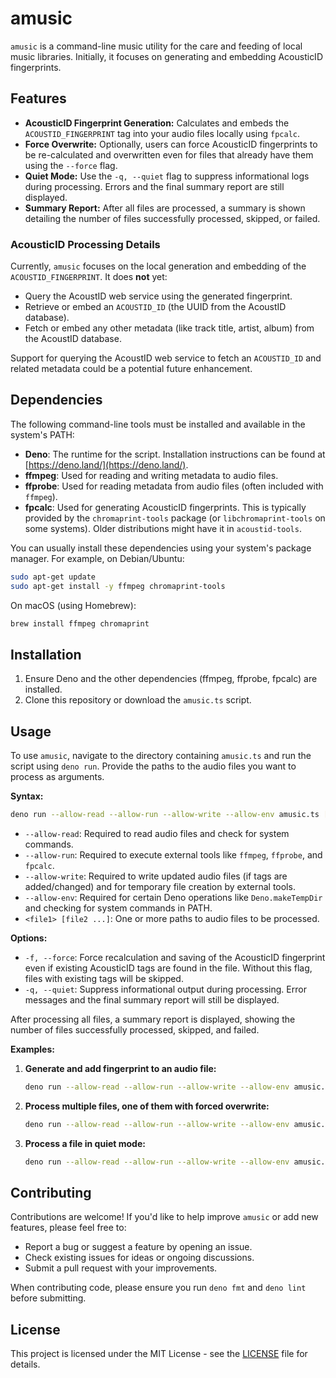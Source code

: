 # amusic

`amusic` is a command-line music utility for the care and feeding of local music libraries. Initially, it focuses on generating and embedding AcousticID fingerprints.

## Features

-   **AcousticID Fingerprint Generation:** Calculates and embeds the `ACOUSTID_FINGERPRINT` tag into your audio files locally using `fpcalc`.
-   **Force Overwrite:** Optionally, users can force AcousticID fingerprints to be re-calculated and overwritten even for files that already have them using the `--force` flag.
-   **Quiet Mode:** Use the `-q, --quiet` flag to suppress informational logs during processing. Errors and the final summary report are still displayed.
-   **Summary Report:** After all files are processed, a summary is shown detailing the number of files successfully processed, skipped, or failed.

### AcousticID Processing Details

Currently, `amusic` focuses on the local generation and embedding of the `ACOUSTID_FINGERPRINT`. It does **not** yet:
- Query the AcoustID web service using the generated fingerprint.
- Retrieve or embed an `ACOUSTID_ID` (the UUID from the AcoustID database).
- Fetch or embed any other metadata (like track title, artist, album) from the AcoustID database.

Support for querying the AcoustID web service to fetch an `ACOUSTID_ID` and related metadata could be a potential future enhancement.

## Dependencies

The following command-line tools must be installed and available in the system's PATH:

- **Deno**: The runtime for the script. Installation instructions can be found at [https://deno.land/](https://deno.land/).
- **ffmpeg**: Used for reading and writing metadata to audio files.
- **ffprobe**: Used for reading metadata from audio files (often included with `ffmpeg`).
- **fpcalc**: Used for generating AcousticID fingerprints. This is typically provided by the `chromaprint-tools` package (or `libchromaprint-tools` on some systems). Older distributions might have it in `acoustid-tools`.

You can usually install these dependencies using your system's package manager. For example, on Debian/Ubuntu:
```bash
sudo apt-get update
sudo apt-get install -y ffmpeg chromaprint-tools
```
On macOS (using Homebrew):
```bash
brew install ffmpeg chromaprint
```

## Installation

1. Ensure Deno and the other dependencies (ffmpeg, ffprobe, fpcalc) are installed.
2. Clone this repository or download the `amusic.ts` script.

## Usage

To use `amusic`, navigate to the directory containing `amusic.ts` and run the script using `deno run`. Provide the paths to the audio files you want to process as arguments.

**Syntax:**

```bash
deno run --allow-read --allow-run --allow-write --allow-env amusic.ts [options] <file1> [file2 ...]
```

-   `--allow-read`: Required to read audio files and check for system commands.
-   `--allow-run`: Required to execute external tools like `ffmpeg`, `ffprobe`, and `fpcalc`.
-   `--allow-write`: Required to write updated audio files (if tags are added/changed) and for temporary file creation by external tools.
-   `--allow-env`: Required for certain Deno operations like `Deno.makeTempDir` and checking for system commands in PATH.
-   `<file1> [file2 ...]`: One or more paths to audio files to be processed.

**Options:**

-   `-f, --force`: Force recalculation and saving of the AcousticID fingerprint even if existing AcousticID tags are found in the file. Without this flag, files with existing tags will be skipped.
-   `-q, --quiet`: Suppress informational output during processing. Error messages and the final summary report will still be displayed.

After processing all files, a summary report is displayed, showing the number of files successfully processed, skipped, and failed.

**Examples:**

1.  **Generate and add fingerprint to an audio file:**

    ```bash
    deno run --allow-read --allow-run --allow-write --allow-env amusic.ts "./path/to/your/music file.mp3"
    ```

2.  **Process multiple files, one of them with forced overwrite:**

    ```bash
    deno run --allow-read --allow-run --allow-write --allow-env amusic.ts --force "./path/to/your/music file.flac" "./another/audio.ogg"
    ```

3.  **Process a file in quiet mode:**
    ```bash
    deno run --allow-read --allow-run --allow-write --allow-env amusic.ts --quiet "./path/to/quiet_process.mp3"
    ```

## Contributing

Contributions are welcome! If you'd like to help improve `amusic` or add new features, please feel free to:
*   Report a bug or suggest a feature by opening an issue.
*   Check existing issues for ideas or ongoing discussions.
*   Submit a pull request with your improvements.

When contributing code, please ensure you run `deno fmt` and `deno lint` before submitting.

## License

This project is licensed under the MIT License - see the [LICENSE](LICENSE) file for details.
